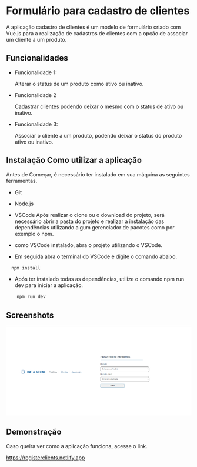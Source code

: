 
# Formulário para cadastro de clientes


A aplicação cadastro de clientes é um modelo de formulário criado com Vue.js para a realização
de cadastros de clientes com a opção de associar um cliente a um produto.


## Funcionalidades

- Funcionalidade 1:

	Alterar o status de um produto como ativo ou inativo.
- Funcionalidade 2

	Cadastrar clientes podendo deixar o mesmo com o status de ativo ou inativo.
- Funcionalidade 3:

	Associar o cliente a um produto, podendo deixar o status do produto ativo ou inativo.



## Instalação Como utilizar a aplicação

Antes de Começar, é necessário ter instalado em sua máquina as seguintes ferramentas.

- Git
- Node.js
- VSCode
Após realizar o clone ou o download do projeto, será necessário abrir a pasta do projeto e realizar a instalação das dependências utilizando algum gerenciador de pacotes como por exemplo o npm.

- como VSCode instalado, abra o projeto utilizando o VSCode.
- Em seguida abra o terminal do VSCode e digite o comando abaixo.

```bash
  npm install
```

- Após ter instalado todas as dependências, utilize o comando npm run dev para iniciar a aplicação.

```bash
	npm run dev
```    
## Screenshots

<img src="https://github.com/wanderleygoncalves/registerClient/blob/main/Screenshot.png" />

## Demonstração

Caso queira ver como a aplicação funciona, acesse o link.

https://registerclients.netlify.app


